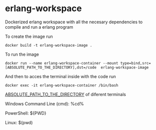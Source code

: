 # erlang-workspace
Dockerized erlang workspace with all the necesary dependencies to compile and run a erlang program

To create the image run 
```
docker build -t erlang-workspace-image .
```

To run the image
```
docker run --name erlang-workspace-container --mount type=bind,src=[ABSOLUTE_PATH_TO_THE_DIRECTORY],dst=/code  erlang-workspace-image
```

And then to acces the terminal inside with the code run
```
docker exec -it erlang-workspace-container /bin/bash
```

[ABSOLUTE_PATH_TO_THE_DIRECTORY](https://stackoverflow.com/questions/41485217/mount-current-directory-as-a-volume-in-docker-on-windows-10) of diferent terminals

Windows Command Line (cmd): %cd%

PowerShell: ${PWD}

Linux: $(pwd)

